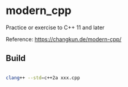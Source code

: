 # modern_cpp

Practice or exercise to C++ 11 and later

Reference: https://changkun.de/modern-cpp/

## Build

``` bash

clang++ --std=c++2a xxx.cpp

```

